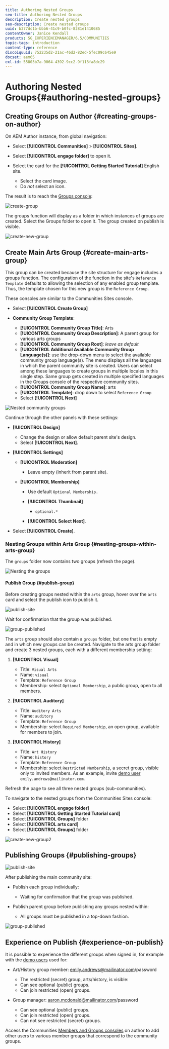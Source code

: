 ```yaml
---
title: Authoring Nested Groups
seo-title: Authoring Nested Groups
description: Create nested groups
seo-description: Create nested groups
uuid: b377dc1b-bbb6-41c9-b0fc-8281e1410685
contentOwner: Janice Kendall
products: SG_EXPERIENCEMANAGER/6.5/COMMUNITIES
topic-tags: introduction
content-type: reference
discoiquuid: 752235d2-21ac-46d2-82ed-5fec09c645e9
docset: aem65
exl-id: 55803b7a-9064-4392-9cc2-9f113fa8dc29
---
```

# Authoring Nested Groups{#authoring-nested-groups}

## Creating Groups on Author {#creating-groups-on-author}

On AEM Author instance, from global navigation:

* Select **[!UICONTROL Communities]** > **[!UICONTROL Sites]**.
* Select **[!UICONTROL engage folder]** to open it.
* Select the card for the **[!UICONTROL Getting Started Tutorial]** English site.

  * Select the card image.
  * Do *not* select an icon.

The result is to reach the [Groups console](/help/communities/groups.md):

![create-group](assets/create-group.png)

The groups function will display as a folder in which instances of groups are created. Select the Groups folder to open it. The group created on publish is visible.

![create-new-group](assets/create-new-group.png)

## Create Main Arts Group {#create-main-arts-group}

This group can be created because the site structure for engage includes a groups function. The configuration of the function in the site's `Reference Template` defaults to allowing the selection of any enabled group template. Thus, the template chosen for this new group is the `Reference Group`.

These consoles are similar to the Communities Sites console.

* Select **[!UICONTROL Create Group]**

* **Community Group Template**:

  * **[!UICONTROL Community Group Title]**: Arts
  * **[!UICONTROL Community Group Description]**: A parent group for various arts groups
  * **[!UICONTROL Community Group Root]**: *leave as default*
  * **[!UICONTROL Additional Available Community Group Language(s)]**: use the drop-down menu to select the available community group language(s). The menu displays all the languages in which the parent community site is created. Users can select among these languages to create groups in multiple locales in this single step. Same group gets created in multiple specified languages in the Groups console of the respective community sites.
  * **[!UICONTROL Community Group Name]**: arts
  * **[!UICONTROL Template]**: drop down to select `Reference Group`
  * Select **[!UICONTROL Next]**

![Nested community groups](assets/parent-to-nestedgroup.png)

Continue through the other panels with these settings:

* **[!UICONTROL Design]**

  * Change the design or allow default parent site's design.
  * Select **[!UICONTROL Next]**.

* **[!UICONTROL Settings]**

  * **[!UICONTROL Moderation]**

    * Leave empty (inherit from parent site).

  * **[!UICONTROL Membership]**

    * Use default `Optional Membership.`

    * **[!UICONTROL Thumbnail]**
      * `optional.*`

    * **[!UICONTROL Select Next]**.

* Select **[!UICONTROL Create]**.

### Nesting Groups within Arts Group {#nesting-groups-within-arts-group}

The `groups` folder now contains two groups (refresh the page).

![Nesting the groups](assets/create-community-group.png)

#### Publish Group {#publish-group}

Before creating groups nested within the `arts` group, hover over the `arts` card and select the publish icon to publish it.

![publish-site](assets/publish-site.png)

Wait for confirmation that the group was published.

![group-published](assets/group-published.png)

The `arts` group should also contain a `groups` folder, but one that is empty and in which new groups can be created. Navigate to the arts group folder and create 3 nested groups, each with a different membership setting:

1. **[!UICONTROL Visual]**

   * Title: `Visual Arts`
   * Name: `visual`
   * Template: `Reference Group`
   * Membership: select `Optional Membership`, a public group, open to all members.

1. **[!UICONTROL Auditory]**

   * Title: `Auditory Arts`
   * Name: `auditory`
   * Template: `Reference Group`
   * Membership: select `Required Membership`, an open group, available for members to join.

1. **[!UICONTROL History]**

   * Title: `Art History`
   * Name: `history`
   * Template: `Reference Group`
   * Membership: select `Restricted Membership`, a secret group, visible only to invited members. As an example, invite [demo user](/help/communities/tutorials.md#demo-users) `emily.andrews@mailinator.com`.

Refresh the page to see all three nested groups (sub-communities).

To navigate to the nested groups from the Communities Sites console:

* Select **[!UICONTROL engage folder]**
* Select **[!UICONTROL Getting Started Tutorial card]**
* Select **[!UICONTROL Groups]** folder
* Select **[!UICONTROL arts card]**
* Select **[!UICONTROL Groups]** folder

![create-new-group2](assets/create-new-group2.png)

## Publishing Groups {#publishing-groups}

![publish-site](assets/publish-site.png)

After publishing the main community site:

* Publish each group individually:

  * Waiting for confirmation that the group was published.

* Publish parent group before publishing any groups nested within:

  * All groups must be published in a top-down fashion.

![group-published](assets/group-published.png)

## Experience on Publish {#experience-on-publish}

It is possible to experience the different groups when signed in, for example with the [demo users](/help/communities/tutorials.md#demo-users) used for:

* Art/History group member: emily.andrews@mailinator.com/password
  * The restricted (secret) group, arts/history, is visible:
  * Can see optional (public) groups.
  * Can join restricted (open) groups.

* Group manager: aaron.mcdonald@mailinator.com/password

  * Can see optional (public) groups.
  * Can join restricted (open) groups.
  * Can not see restricted (secret) groups.

Access the Communities [Members and Groups consoles](/help/communities/members.md) on author to add other users to various member groups that correspond to the community groups.
